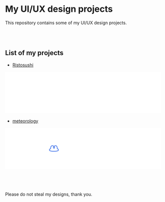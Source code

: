 # My  UI/UX design projects

This repository contains some of my UI/UX design projects.

<br>
<br>

## List of my projects
- [Ristosushi](https://github.com/marihere/my_UI_UX_design_projects/blob/master/ristosushi)
<img src="ristosushi/images/banner.png">

- [meteorology](https://github.com/marihere/my_UI_UX_design_projects/blob/master/meteorology)
<img src="meteorology/images/banner.png">

<br>

#

<br>

Please do not steal my designs, thank you.
